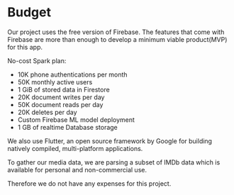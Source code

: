 # Budget

Our project uses the free version of Firebase. The features that come with Firebase are more than enough to develop a minimum viable product(MVP) for this app.

No-cost Spark plan:
- 10K phone authentications per month
- 50K monthly active users
- 1 GiB of stored data in Firestore
- 20K document writes per day
- 50K document reads per day
- 20K deletes per day
- Custom Firebase ML model deployment
- 1 GB of realtime Database storage



We also use Flutter, an open source framework by Google for building natively compiled, multi-platform applications. 

To gather our media data, we are parsing a subset of IMDb data which is available for personal and non-commercial use.

Therefore we do not have any expenses for this project.